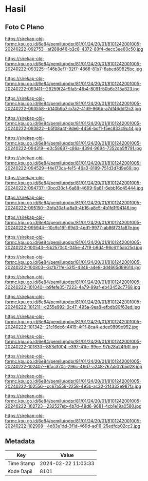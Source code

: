 # Hasil

## Foto C Plano

https://sirekap-obj-formc.kpu.go.id/6e84/pemilu/pdpr/81/01/24/20/01/8101242001005-20240222-092753--af288d46-b2c8-4372-80f4-decc3ee60c50.jpg

https://sirekap-obj-formc.kpu.go.id/6e84/pemilu/pdpr/81/01/24/20/01/8101242001005-20240222-093225--146b3ef7-32f7-4866-81b7-6abed89825bc.jpg

https://sirekap-obj-formc.kpu.go.id/6e84/pemilu/pdpr/81/01/24/20/01/8101242001005-20240222-093411--29259f24-9fa5-4fb4-8091-50b6c315a623.jpg

https://sirekap-obj-formc.kpu.go.id/6e84/pemilu/pdpr/81/01/24/20/01/8101242001005-20240222-093558--b140b9a7-b7a2-41d9-966b-a7df46ddf2c3.jpg

https://sirekap-obj-formc.kpu.go.id/6e84/pemilu/pdpr/81/01/24/20/01/8101242001005-20240222-093822--b5f08a4f-9de6-4456-bcf1-f5ec833c9c44.jpg

https://sirekap-obj-formc.kpu.go.id/6e84/pemilu/pdpr/81/01/24/20/01/8101242001005-20240222-094319--e3c58687-c86a-4394-9694-7352da5ff791.jpg

https://sirekap-obj-formc.kpu.go.id/6e84/pemilu/pdpr/81/01/24/20/01/8101242001005-20240222-094529--f4e173ca-fe15-46a3-8189-751d3d7d9e69.jpg

https://sirekap-obj-formc.kpu.go.id/6e84/pemilu/pdpr/81/01/24/20/01/8101242001005-20240222-094737--0bcd30cf-6a88-4699-9a81-6ebb16c45444.jpg

https://sirekap-obj-formc.kpu.go.id/6e84/pemilu/pdpr/81/01/24/20/01/8101242001005-20240222-095150--3bfa30af-a8a9-4b16-a8c5-4b1fd1f94146.jpg

https://sirekap-obj-formc.kpu.go.id/6e84/pemilu/pdpr/81/01/24/20/01/8101242001005-20240222-095944--10c9c16f-69d3-4ed1-9977-ab86f731a87e.jpg

https://sirekap-obj-formc.kpu.go.id/6e84/pemilu/pdpr/81/01/24/20/01/8101242001005-20240222-100543--5b2570c0-045e-47f9-b6d4-96c6115ab25d.jpg

https://sirekap-obj-formc.kpu.go.id/6e84/pemilu/pdpr/81/01/24/20/01/8101242001005-20240222-100803--3cfb71fe-53f5-4346-a4e8-dd4665d99614.jpg

https://sirekap-obj-formc.kpu.go.id/6e84/pemilu/pdpr/81/01/24/20/01/8101242001005-20240222-101040--b9fefe35-7223-4a79-99af-eb43452c7768.jpg

https://sirekap-obj-formc.kpu.go.id/6e84/pemilu/pdpr/81/01/24/20/01/8101242001005-20240222-101211--c255e992-3c47-495a-9ea8-efbdb90f63ed.jpg

https://sirekap-obj-formc.kpu.go.id/6e84/pemilu/pdpr/81/01/24/20/01/8101242001005-20240222-101342--21c16dc6-4419-4f1f-8ca4-adee9899e992.jpg

https://sirekap-obj-formc.kpu.go.id/6e84/pemilu/pdpr/81/01/24/20/01/8101242001005-20240222-101830--853d1004-e397-41fe-99ee-97b28a24fb1f.jpg

https://sirekap-obj-formc.kpu.go.id/6e84/pemilu/pdpr/81/01/24/20/01/8101242001005-20240222-102407--6fac370c-296c-46d7-a248-767a502b5d28.jpg

https://sirekap-obj-formc.kpu.go.id/6e84/pemilu/pdpr/81/01/24/20/01/8101242001005-20240222-102556--cc67a559-2258-495b-ac32-2f4332e987fa.jpg

https://sirekap-obj-formc.kpu.go.id/6e84/pemilu/pdpr/81/01/24/20/01/8101242001005-20240222-102723--232527eb-4b7d-49d6-9681-4cb1e19a0580.jpg

https://sirekap-obj-formc.kpu.go.id/6e84/pemilu/pdpr/81/01/24/20/01/8101242001005-20240222-102908--4d83e1dd-3f1d-469d-ad16-29edfcb02cc2.jpg


## Metadata

| Key        | Value               |
| ---------- | ------------------- |
| Time Stamp | 2024-02-22 11:03:33 |
| Kode Dapil | 8101                |



